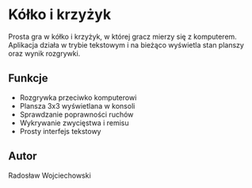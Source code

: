 # Kółko i krzyżyk

Prosta gra w kółko i krzyżyk, w której gracz mierzy się z komputerem. Aplikacja działa w trybie tekstowym i na bieżąco wyświetla stan planszy oraz wynik rozgrywki.

## Funkcje
- Rozgrywka przeciwko komputerowi
- Plansza 3x3 wyświetlana w konsoli
- Sprawdzanie poprawności ruchów
- Wykrywanie zwycięstwa i remisu
- Prosty interfejs tekstowy

## Autor
Radosław Wojciechowski